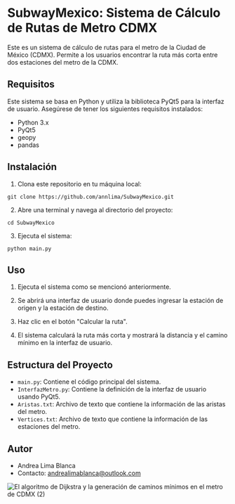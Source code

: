 # SubwayMexico: Sistema de Cálculo de Rutas de Metro CDMX

Este es un sistema de cálculo de rutas para el metro de la Ciudad de México (CDMX). Permite a los usuarios encontrar la ruta más corta entre dos estaciones del metro de la CDMX.

## Requisitos

Este sistema se basa en Python y utiliza la biblioteca PyQt5 para la interfaz de usuario. Asegúrese de tener los siguientes requisitos instalados:

- Python 3.x
- PyQt5
- geopy
- pandas

## Instalación

1. Clona este repositorio en tu máquina local:
```
git clone https://github.com/annlima/SubwayMexico.git
```

2. Abre una terminal y navega al directorio del proyecto:
```
cd SubwayMexico
```

3. Ejecuta el sistema:
```
python main.py
```

## Uso

1. Ejecuta el sistema como se mencionó anteriormente.

2. Se abrirá una interfaz de usuario donde puedes ingresar la estación de origen y la estación de destino.

3. Haz clic en el botón "Calcular la ruta".

4. El sistema calculará la ruta más corta y mostrará la distancia y el camino mínimo en la interfaz de usuario.

## Estructura del Proyecto

- `main.py`: Contiene el código principal del sistema.
- `InterfazMetro.py`: Contiene la definición de la interfaz de usuario usando PyQt5.
- `Aristas.txt`: Archivo de texto que contiene la información de las aristas del metro.
- `Vertices.txt`: Archivo de texto que contiene la información de las estaciones del metro.

## Autor

- Andrea Lima Blanca
- Contacto: andrealimablanca@outlook.com



![El algoritmo de Dijkstra y la generación de caminos mínimos en el metro de CDMX (2)](https://github.com/annlima/SubwayMexico/assets/89811870/3388cc01-b5d7-432b-af19-b3f2dfb8a98b)
